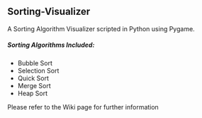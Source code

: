 ## Sorting-Visualizer
A Sorting Algorithm Visualizer scripted in Python using Pygame.

##### Sorting Algorithms Included:
- Bubble Sort
- Selection Sort
- Quick Sort
- Merge Sort
- Heap Sort

Please refer to the Wiki page for further information
